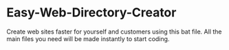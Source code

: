 # Easy-Web-Directory-Creator
Create web sites faster for yourself and customers using this bat file. All the main files you need will be made instantly to start coding.
